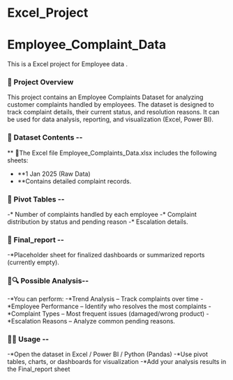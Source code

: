 # Excel_Project
# Employee_Complaint_Data
This is a Excel project for Employee data . 


### 📖 Project Overview

This project contains an Employee Complaints Dataset for analyzing customer complaints handled by employees. The dataset is designed to track complaint details, their current status, and resolution reasons. It can be used for data analysis, reporting, and visualization (Excel, Power BI).




 ### 📂 Dataset Contents --

 ** 🔹The Excel file Employee_Complaints_Data.xlsx includes the following sheets:

 - **1 Jan 2025 (Raw Data)
-  **Contains detailed complaint records.
  



### 🔹 Pivot Tables --

-* Number of complaints handled by each employee
-* Complaint distribution by status and pending reason
-* Escalation details.




### 🔹 Final_report --
-*Placeholder sheet for finalized dashboards or summarized reports (currently empty).





### 🔹🔍 Possible Analysis--

-*You can perform:
-*Trend Analysis – Track complaints over time
-*Employee Performance – Identify who resolves the most complaints
-*Complaint Types – Most frequent issues (damaged/wrong product)
-*Escalation Reasons – Analyze common pending reasons.




### 🔹🚀 Usage --

-*Open the dataset in Excel / Power BI / Python (Pandas)
-*Use pivot tables, charts, or dashboards for visualization
-*Add your analysis results in the Final_report sheet
